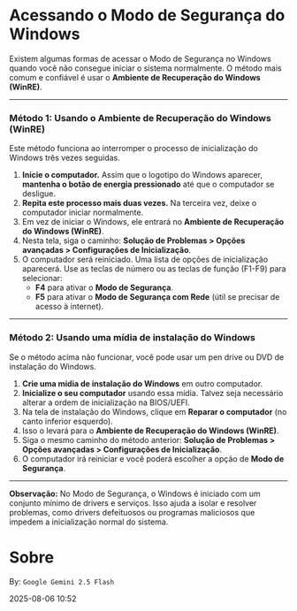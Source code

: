 # Acessando o Modo de Segurança do Windows

Existem algumas formas de acessar o Modo de Segurança no Windows quando você não consegue iniciar o sistema normalmente. O método mais comum e confiável é usar o **Ambiente de Recuperação do Windows (WinRE)**.

---

### **Método 1: Usando o Ambiente de Recuperação do Windows (WinRE)**

Este método funciona ao interromper o processo de inicialização do Windows três vezes seguidas.

1.  **Inicie o computador.** Assim que o logotipo do Windows aparecer, **mantenha o botão de energia pressionado** até que o computador se desligue.
2.  **Repita este processo mais duas vezes.** Na terceira vez, deixe o computador iniciar normalmente.
3.  Em vez de iniciar o Windows, ele entrará no **Ambiente de Recuperação do Windows (WinRE)**.
4.  Nesta tela, siga o caminho: **Solução de Problemas > Opções avançadas > Configurações de Inicialização**.
5.  O computador será reiniciado. Uma lista de opções de inicialização aparecerá. Use as teclas de número ou as teclas de função (F1-F9) para selecionar:
    * **F4** para ativar o **Modo de Segurança**.
    * **F5** para ativar o **Modo de Segurança com Rede** (útil se precisar de acesso à internet).

---

### **Método 2: Usando uma mídia de instalação do Windows**

Se o método acima não funcionar, você pode usar um pen drive ou DVD de instalação do Windows.

1.  **Crie uma mídia de instalação do Windows** em outro computador.
2.  **Inicialize o seu computador** usando essa mídia. Talvez seja necessário alterar a ordem de inicialização na BIOS/UEFI.
3.  Na tela de instalação do Windows, clique em **Reparar o computador** (no canto inferior esquerdo).
4.  Isso o levará para o **Ambiente de Recuperação do Windows (WinRE)**.
5.  Siga o mesmo caminho do método anterior: **Solução de Problemas > Opções avançadas > Configurações de Inicialização**.
6.  O computador irá reiniciar e você poderá escolher a opção de **Modo de Segurança**.

---

**Observação:** No Modo de Segurança, o Windows é iniciado com um conjunto mínimo de drivers e serviços. Isso ajuda a isolar e resolver problemas, como drivers defeituosos ou programas maliciosos que impedem a inicialização normal do sistema.

# Sobre

By: `Google Gemini 2.5 Flash`

2025-08-06 10:52
